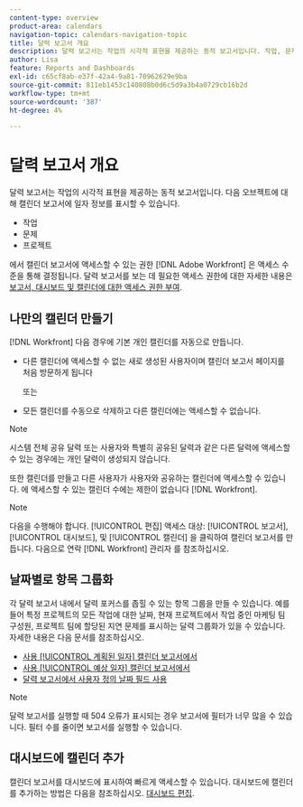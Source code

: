 ```yaml
---
content-type: overview
product-area: calendars
navigation-topic: calendars-navigation-topic
title: 달력 보고서 개요
description: 달력 보고서는 작업의 시각적 표현을 제공하는 동적 보고서입니다. 작업, 문제 및 프로젝트에 대한 날짜 정보를 달력 보고서에 표시할 수 있습니다.
author: Lisa
feature: Reports and Dashboards
exl-id: c65cf8ab-e37f-42a4-9a81-70962629e9ba
source-git-commit: 811eb1453c140808b0d6c5d9a3b4a0729cb16b2d
workflow-type: tm+mt
source-wordcount: '387'
ht-degree: 4%

---
```


# 달력 보고서 개요

<!-- Audited: 01/2024 -->

달력 보고서는 작업의 시각적 표현을 제공하는 동적 보고서입니다. 다음 오브젝트에 대해 캘린더 보고서에 일자 정보를 표시할 수 있습니다.

* 작업
* 문제
* 프로젝트

에서 캘린더 보고서에 액세스할 수 있는 권한 [!DNL Adobe Workfront] 은 액세스 수준을 통해 결정됩니다. 달력 보고서를 보는 데 필요한 액세스 권한에 대한 자세한 내용은 [보고서, 대시보드 및 캘린더에 대한 액세스 권한 부여](../../../administration-and-setup/add-users/configure-and-grant-access/grant-access-reports-dashboards-calendars.md).

## 나만의 캘린더 만들기

[!DNL Workfront] 다음 경우에 기본 개인 캘린더를 자동으로 만듭니다.

* 다른 캘린더에 액세스할 수 없는 새로 생성된 사용자이며 캘린더 보고서 페이지를 처음 방문하게 됩니다

  또는

* 모든 캘린더를 수동으로 삭제하고 다른 캘린더에는 액세스할 수 없습니다.

>[!NOTE]
>
>시스템 전체 공유 달력 또는 사용자와 특별히 공유된 달력과 같은 다른 달력에 액세스할 수 있는 경우에는 개인 달력이 생성되지 않습니다.

또한 캘린더를 만들고 다른 사용자가 사용자와 공유하는 캘린더에 액세스할 수 있습니다. 에 액세스할 수 있는 캘린더 수에는 제한이 없습니다 [!DNL Workfront].

>[!NOTE]
>
>다음을 수행해야 합니다. [!UICONTROL 편집] 액세스 대상: [!UICONTROL 보고서], [!UICONTROL 대시보드], 및 [!UICONTROL 캘린더] 을 클릭하여 캘린더 보고서를 만듭니다. 다음으로 연락 [!DNL Workfront] 관리자 를 참조하십시오.

## 날짜별로 항목 그룹화

각 달력 보고서 내에서 달력 포커스를 좁힐 수 있는 항목 그룹을 만들 수 있습니다. 예를 들어 특정 프로젝트의 모든 작업에 대한 날짜, 현재 프로젝트에서 작업 중인 마케팅 팀 구성원, 프로젝트 팀에 할당된 지연 문제를 표시하는 달력 그룹화가 있을 수 있습니다. 자세한 내용은 다음 문서를 참조하십시오.

* [사용 [!UICONTROL 계획된 일자] 캘린더 보고서에서](../../../reports-and-dashboards/reports/calendars/use-planned-dates.md)
* [사용 [!UICONTROL 예상 일자] 캘린더 보고서에서](../../../reports-and-dashboards/reports/calendars/use-projected-dates.md)
* [달력 보고서에서 사용자 정의 날짜 필드 사용](../../../reports-and-dashboards/reports/calendars/use-custom-dates.md)

>[!NOTE]
>
>달력 보고서를 실행할 때 504 오류가 표시되는 경우 보고서에 필터가 너무 많을 수 있습니다. 필터 수를 줄이면 보고서를 실행할 수 있습니다.

## 대시보드에 캘린더 추가

캘린더 보고서를 대시보드에 표시하여 빠르게 액세스할 수 있습니다. 대시보드에 캘린더를 추가하는 방법은 다음을 참조하십시오. [대시보드 편집](../../../reports-and-dashboards/dashboards/creating-and-managing-dashboards/edit-dashboard.md).
